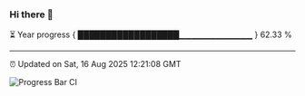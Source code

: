 ### Hi there 👋

⏳ Year progress { ██████████████████▁▁▁▁▁▁▁▁▁▁▁▁ } 62.33 %

---

⏰ Updated on Sat, 16 Aug 2025 12:21:08 GMT

![Progress Bar CI](https://github.com/Shyam-Makwana/GitHub-Actions-Demo/workflows/Progress%20Bar%20CI/badge.svg)

